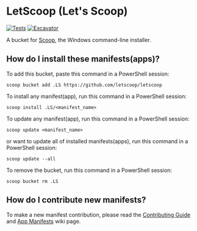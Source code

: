 # LetScoop (Let's Scoop)

[![Tests](https://github.com/letscoop/letscoop/actions/workflows/ci.yml/badge.svg)](https://github.com/letscoop/letsccop/actions/workflows/ci.yml) [![Excavator](https://github.com/letscoop/letscoop/actions/workflows/excavator.yml/badge.svg)](https://github.com/letscoop/letscoop/actions/workflows/excavator.yml)

A bucket for [Scoop](https://scoop.sh), the Windows command-line installer.

## How do I install these manifests(apps)?

To add this bucket, paste this command in a PowerShell session:

```pwsh
scoop bucket add .LS https://github.com/letscoop/letscoop
```

To install any manifest(app), run this command in a PowerShell session:

```pwsh
scoop install .LS/<manifest_name>
```

To update any manifest(app), run this command in a PowerShell session:

```pwsh
scoop update <manifest_name>
```

or want to update all of installed manifests(apps), run this command in a PowerShell session:

```pwsh
scoop update --all
```

To remove the bucket, run this command in a PowerShell session:

```pwsh
scoop bucket rm .LS
```

## How do I contribute new manifests?

To make a new manifest contribution, please read the [Contributing
Guide](https://github.com/ScoopInstaller/.github/blob/main/.github/CONTRIBUTING.md)
and [App Manifests](https://github.com/ScoopInstaller/Scoop/wiki/App-Manifests)
wiki page.
